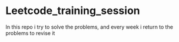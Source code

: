 # Leetcode_training_session
In this repo i try to solve the problems, and every week i return to the problems to revise it
